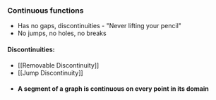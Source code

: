 ### Continuous functions
- Has no gaps, discontinuities - "Never lifting your pencil"
- No jumps, no holes, no breaks

#### Discontinuities:
- [[Removable Discontinuity]]
- [[Jump Discontinuity]]
- #### A segment of a graph is continuous on every point in its domain





